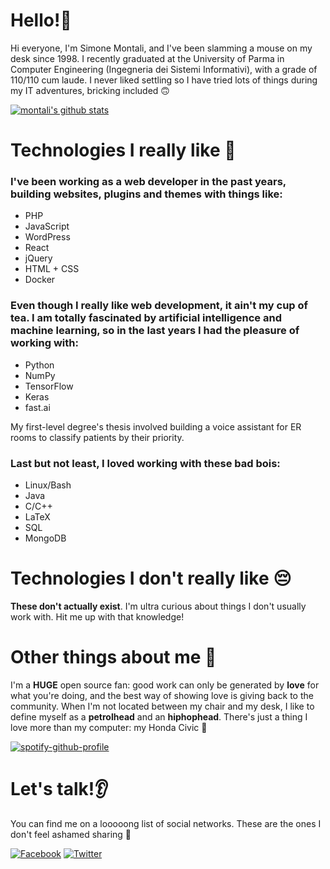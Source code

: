 # Hello!👋
Hi everyone, I'm Simone Montali, and I've been slamming a mouse on my desk since 1998. I recently graduated at the University of Parma in Computer Engineering (Ingegneria dei Sistemi Informativi), with a grade of 110/110 cum laude. I never liked settling so I have tried lots of things during my IT adventures, bricking included 🙃

[![montali's github stats](https://github-readme-stats.vercel.app/api?username=montali&count_private=true)](https://github.com/anuraghazra/github-readme-stats)

# Technologies I really like 🥰
### I've been working as a web developer in the past years, building websites, plugins and themes with things like:
* PHP
* JavaScript
* WordPress
* React
* jQuery
* HTML + CSS
* Docker
### Even though I really like web development, it ain't my cup of tea. I am totally fascinated by artificial intelligence and machine learning, so in the last years I had the pleasure of working with:
* Python
* NumPy
* TensorFlow
* Keras
* fast.ai 

My first-level degree's thesis involved building a voice assistant for ER rooms to classify patients by their priority.
### Last but not least, I loved working with these bad bois:
* Linux/Bash
* Java
* C/C++
* LaTeX
* SQL
* MongoDB

# Technologies I don't really like 😔
**These don't actually exist**. I'm ultra curious about things I don't usually work with. Hit me up with that knowledge!

# Other things about me 🙊
I'm a **HUGE** open source fan: good work can only be generated by **love** for what you're doing, and the best way of showing love is giving back to the community. When I'm not located between my chair and my desk, I like to define myself as a **petrolhead** and an **hiphophead**. There's just a thing I love more than my computer: my Honda Civic 🚙

[![spotify-github-profile](https://spotify-github-profile.vercel.app/api/view?uid=sim.montali&cover_image=true)](https://github.com/kittinan/spotify-github-profile)
# Let's talk!👂
You can find me on a looooong list of social networks. These are the ones I don't feel ashamed sharing 😬

[![Facebook](https://img.shields.io/badge/-Facebook-black?style=for-the-badge&logo=facebook)](http://facebook.com/sim.montali)
[![Twitter](https://img.shields.io/badge/-Twitter-black?style=for-the-badge&logo=twitter)](http://twitter.com/mont4li)

